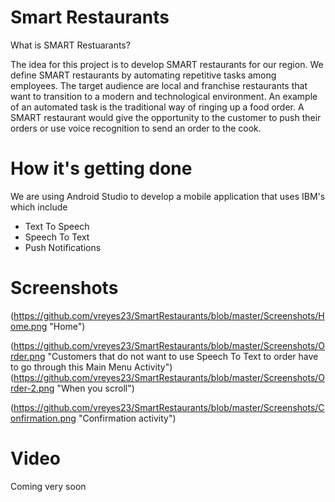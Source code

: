 Smart Restaurants
======
What is SMART Restuarants?

The idea for this project is to develop SMART restaurants for our region. 
We define SMART restaurants by automating repetitive tasks among employees. 
The target audience are local and franchise restaurants that want to transition to a modern and technological environment. 
An example of an automated task is the traditional way of ringing up a food order. 
A SMART restaurant would give the opportunity to the customer to push their orders or use voice recognition to 
send an order to the cook. 

How it's getting done
======
We are using Android Studio to develop a mobile application that uses IBM's which include 
   * Text To Speech
   * Speech To Text
   * Push Notifications
   
Screenshots
======
(https://github.com/vreyes23/SmartRestaurants/blob/master/Screenshots/Home.png "Home")

(https://github.com/vreyes23/SmartRestaurants/blob/master/Screenshots/Order.png "Customers that do not want to use Speech To Text to order have to go through this Main Menu Activity")
(https://github.com/vreyes23/SmartRestaurants/blob/master/Screenshots/Order-2.png "When you scroll")

(https://github.com/vreyes23/SmartRestaurants/blob/master/Screenshots/Confirmation.png "Confirmation activity")

Video
======
Coming very soon

